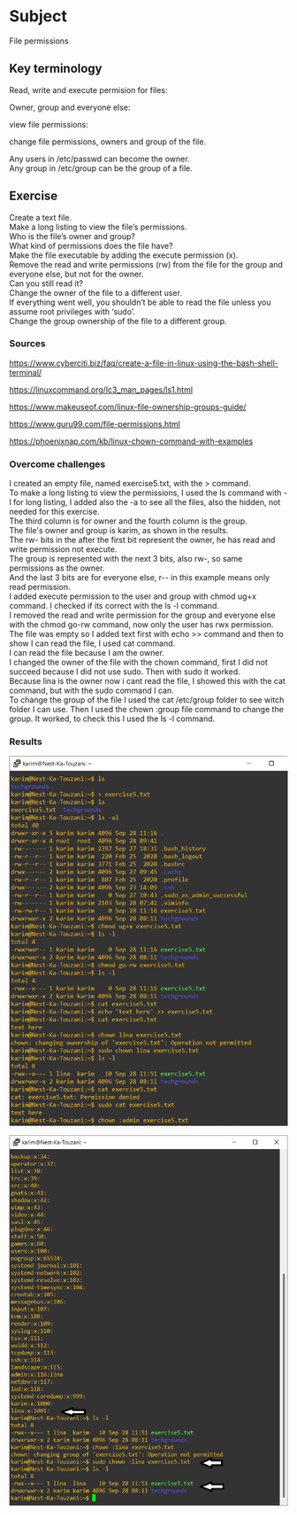 # Subject
File permissions

## Key terminology
Read, write and execute permision for files:

Owner, group and everyone else:  

view file permissions:  

change file permissions, owners and group of the file.  

Any users in /etc/passwd can become the owner.  
Any group in /etc/group can be the group of a file.

## Exercise  
Create a text file.  
Make a long listing to view the file’s permissions.  
Who is the file’s owner and group?  
What kind of permissions does the file have?  
Make the file executable by adding the execute permission (x).  
Remove the read and write permissions (rw) from the file for the group and everyone else, but not for the owner.  
Can you still read it?  
Change the owner of the file to a different user.  
If everything went well, you shouldn’t be able to read the file unless you assume root privileges with ‘sudo’.  
Change the group ownership of the file to a different group.

### Sources  
https://www.cyberciti.biz/faq/create-a-file-in-linux-using-the-bash-shell-terminal/   

https://linuxcommand.org/lc3_man_pages/ls1.html  

https://www.makeuseof.com/linux-file-ownership-groups-guide/  

https://www.guru99.com/file-permissions.html  

https://phoenixnap.com/kb/linux-chown-command-with-examples




### Overcome challenges
I created an empty file, named exercise5.txt, with the > command.  
To make a long listing to view the permissions, I used the ls command with -l for long listing, I added also the -a to see all the files, also the hidden, not needed for this exercise.  
The third column is for owner and the fourth column is the group.  
The file's owner and group is karim, as shown in the results.  
The rw- bits in the after the first bit represent the owner, he has read and write permission not execute.  
The group is represented with the next 3 bits, also rw-, so same permissions as the owner.  
And the last 3 bits are for everyone else, r-- in this example means only read permission.  
I added execute permission to the user and group with chmod ug+x command.  I checked if its correct with the ls -l command.  
I removed the read and write permission for the group and everyone else with the chmod go-rw command, now only the user has rwx permission.  
The file was empty so I added text first with echo >> command and then to show I can read the file, I used cat command.  
I can read the file because I am the owner.  
I changed the owner of the file with the chown command, first I did not succeed  because I did not use sudo. Then with sudo it worked.  
Because lina is the owner now i cant read the file, I showed this with the cat command, but with the sudo command I can.  
To change the group of the file I used the cat /etc/group folder to see witch folder I can use. Then I used the chown :group file command to change the group. It worked, to check this I used the ls -l command.  

### Results 
![image of LNX_05 part 1](https://raw.githubusercontent.com/Techgrounds-Cloud-9/cloud-9-karimtouzani24/main/00_includes/LNX_05_FP.png) 

![image of LNX_05 part 2](https://raw.githubusercontent.com/Techgrounds-Cloud-9/cloud-9-karimtouzani24/main/00_includes/LNX_05_FP2.png)  
